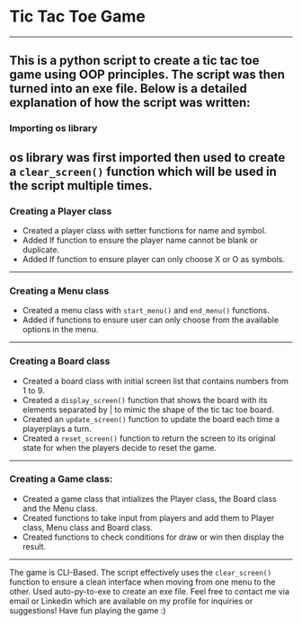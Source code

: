 # **Tic Tac Toe Game**
---
This is a python script to create a tic tac toe game using OOP principles.
The script was then turned into an exe file.
Below is a detailed explanation of how the script was written:
---
### Importing os library
os library was first imported then used to create a `clear_screen()` function which will be used in the script multiple times.
---
### Creating a Player class
- Created a player class with setter functions for name and symbol.
- Added If function to ensure the player name cannot be blank or duplicate.
- Added If function to ensure player can only choose X or O as symbols.
---
### Creating a Menu class
- Created a menu class with `start_menu()` and `end_menu()` functions.
- Added if functions to ensure user can only choose from the available options in the menu.
---
### Creating a Board class
- Created a board class with initial screen list that contains numbers from 1 to 9.
- Created a `display_screen()` function that shows the board with its elements separated by | to mimic the shape of the tic tac toe board.
- Created an `update_screen()` function to update the board each time a playerplays a turn.
- Created a `reset_screen()` function to return the screen to its original state for when the players decide to reset the game.
---
### Creating a Game class:
- Created a game class that intializes the Player class, the Board class and the Menu class.
- Created functions to take input from players and add them to Player class, Menu class and Board class.
- Created functions to check conditions for draw or win then display the result.
---
The game is CLI-Based.
The script effectively uses the `clear_screen()` function to ensure a clean interface when moving from one menu to the other.
Used auto-py-to-exe to create an exe file.
Feel free to contact me via email or Linkedin which are available on my profile for inquiries or suggestions!
Have fun playing the game :)
